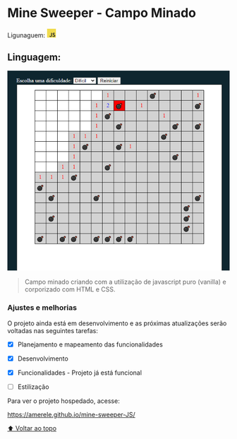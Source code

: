 # Mine Sweeper - Campo Minado

Ligunaguem: <img src="https://raw.githubusercontent.com/github/explore/80688e429a7d4ef2fca1e82350fe8e3517d3494d/topics/javascript/javascript.png" width=20px height=20px/>

## Linguagem:
<code><img src="Minesweeper.png" alt="Minesweeper-example-image"></code>

> Campo minado criando com a utilização de javascript puro (vanilla) e corporizado com HTML e CSS.

### Ajustes e melhorias

O projeto ainda está em desenvolvimento e as próximas atualizações serão voltadas nas seguintes tarefas:

- [x] Planejamento e mapeamento das funcionalidades
- [x] Desenvolvimento
- [x] Funcionalidades - Projeto já está funcional
- [ ] Estilização


Para ver o projeto hospedado, acesse:

https://amerele.github.io/mine-sweeper-JS/

[⬆ Voltar ao topo](#nome-do-projeto)<br>
